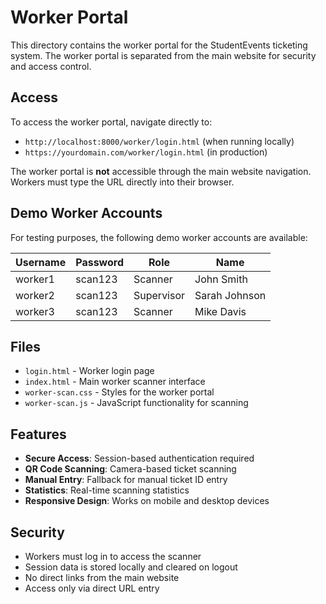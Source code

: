 # Worker Portal

This directory contains the worker portal for the StudentEvents ticketing system. The worker portal is separated from the main website for security and access control.

## Access

To access the worker portal, navigate directly to:
- `http://localhost:8000/worker/login.html` (when running locally)
- `https://yourdomain.com/worker/login.html` (in production)

The worker portal is **not** accessible through the main website navigation. Workers must type the URL directly into their browser.

## Demo Worker Accounts

For testing purposes, the following demo worker accounts are available:

| Username | Password | Role       | Name          |
|----------|----------|------------|---------------|
| worker1  | scan123  | Scanner    | John Smith    |
| worker2  | scan123  | Supervisor | Sarah Johnson |
| worker3  | scan123  | Scanner    | Mike Davis    |

## Files

- `login.html` - Worker login page
- `index.html` - Main worker scanner interface
- `worker-scan.css` - Styles for the worker portal
- `worker-scan.js` - JavaScript functionality for scanning

## Features

- **Secure Access**: Session-based authentication required
- **QR Code Scanning**: Camera-based ticket scanning
- **Manual Entry**: Fallback for manual ticket ID entry
- **Statistics**: Real-time scanning statistics
- **Responsive Design**: Works on mobile and desktop devices

## Security

- Workers must log in to access the scanner
- Session data is stored locally and cleared on logout
- No direct links from the main website
- Access only via direct URL entry
